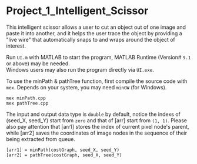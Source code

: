 # Project_1_Intelligent_Scissor
This intelligent scissor allows a user to cut an object out of one image and paste it into another, and it helps the user trace the object by providing a "live wire" that automatically snaps to and wraps around the object of interest.

Run `UI.m` with MATLAB to start the program, MATLAB Runtime (Version# `9.1` or above) may be needed. <br />
Windows users may also run the program directly via `UI.exe`.

To use the minPath & pathTree function, first compile the source code with `mex`. Depends on your system, you may need `minGW` (for Windows).

    mex minPath.cpp
    mex pathTree.cpp

The input and output data type is `double` by default, notice the indexs of (seed_X, seed_Y) start from `zero` and that of [arr] start from `(1, 1)`. Please also pay attention that [arr1] stores the index of current pixel node's parent, while [arr2] saves the coordinates of image nodes in the sequence of their being extracted from queue.

    [arr1] = minPath(costGraph, seed_X, seed_Y)
    [arr2] = pathTree(costGraph, seed_X, seed_Y)
